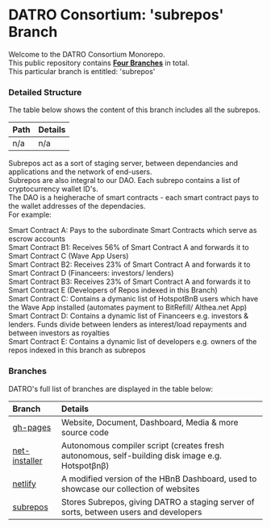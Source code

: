 # **DATRO Consortium**: 'subrepos' Branch 

Welcome to the DATRO Consortium Monorepo.  
This public repository contains **[Four Branches](#Branches)** in total.   
This particular branch is entitled: 'subrepos' 

### Detailed Structure

The table below shows the content of this branch includes all the subrepos.
    
| Path                      | Details                                                                             |
|:--------------------------|:------------------------------------------------------------------------------------|
| n/a                |  n/a    |

Subrepos act as a sort of staging server, between dependancies and applications and the network of end-users.  
Subrepos are also integral to our DAO. Each subrepo contains a list of cryptocurrency wallet ID's.  
The DAO is a heigherache of smart contracts - each smart contract pays to the wallet addresses of the dependacies.  
For example:

Smart Contract A: Pays to the subordinate Smart Contracts which serve as escrow accounts  
Smart Contract B1: Receives 56% of Smart Contract A and forwards it to Smart Contract C (Wave App Users)  
Smart Contract B2: Receives 23% of Smart Contract A and forwards it to Smart Contract D (Financeers: investors/ lenders)   
Smart Contract B3: Receives 23% of Smart Contract A and forwards it to Smart Contract E (Developers of Repos indexed in this Branch)  
Smart Contract C: Contains a dymanic list of HotspotBnB users which have the Wave App installed (automates payment to BitRefill/ Althea.net App)  
Smart Contract D: Contains a dynamic list of Financeers e.g. investors & lenders. Funds divide between lenders as interest/load repayments and between investors as royalties  
Smart Contract E: Contains a dynamic list of developers e.g. owners of the repos indexed in this branch as subrepos  

### Branches

DATRO's full list of branches are displayed in the table below:

| Branch                    | Details                                                                             |
|:--------------------------|:------------------------------------------------------------------------------------|
|[gh-pages](https://github.com/unclehowell/datro/tree/gh-pages "gh-pages branch") | Website, Document, Dashboard, Media & more source code |
|[net-installer](https://github.com/unclehowell/datro/tree/net-installer "DATRO Net-Installer Branch") | Autonomous compiler script (creates fresh autonomous, self-building disk image e.g. Hotspotβnβ) |
|[netlify](https://github.com/unclehowell/datro/tree/netlify "DATRO Netlify Branch") | A modified version of the HBnB Dashboard, used to showcase our collection of websites |
|[subrepos](https://github.com/unclehowell/datro/tree/subrepos "DATRO SubRepos Branch") | Stores Subrepos, giving DATRO a staging server of sorts, between users and developers |
      
